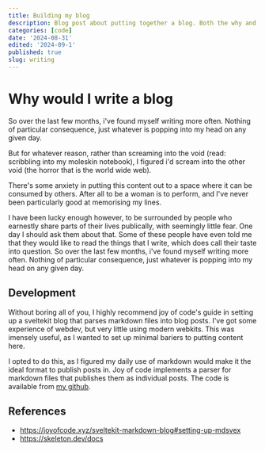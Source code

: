 ```yaml
---
title: Building my blog
description: Blog post about putting together a blog. Both the why and the how.
categories: [code]
date: '2024-08-31'
edited: '2024-09-1'
published: true
slug: writing
---
```


# Why would I write a blog

So over the last few months, i've found myself writing more often. Nothing of particular consequence, just whatever is popping into my head on any given day.

But for whatever reason, rather than screaming into the void (read: scribbling into my moleskin notebook), I figured i'd scream into the other void (the horror that is the world wide web).

There's some anxiety in putting this content out to a space where it can be consumed by others. After all to be a woman is to perform, and I've never been particularly good at memorising my lines.

I have been lucky enough however, to be surrounded by people who earnestly share parts of their lives publically, with seemingly little fear. One day I should ask them about that. Some of these people have even told me that they would like to read the things that I write, which does call their taste into question.
So over the last few months, i've found myself writing more often. Nothing of particular consequence, just whatever is popping into my head on any given day.

## Development

Without boring all of you, I highly recommend joy of code's guide in setting up a sveltekit blog that parses markdown files into blog posts. I've got some experience of webdev, but very little using modern webkits. This was imensely useful, as I wanted to set up minimal bariers to putting content here.

I opted to do this, as I figured my daily use of markdown would make it the ideal format to publish posts in. Joy of code implements a parser for markdown files that publishes them as individual posts. The code is available from [my github](https://github.com/thembo-sec/neocities_site).

## References

- https://joyofcode.xyz/sveltekit-markdown-blog#setting-up-mdsvex
- https://skeleton.dev/docs